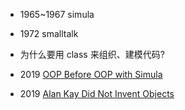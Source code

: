 - 1965~1967 simula
- 1972 smalltalk
- 为什么要用 class 来组织、建模代码?

- 2019 [OOP Before OOP with Simula](https://twobithistory.org/2019/01/31/simula.html)
- 2019 [Alan Kay Did Not Invent Objects](https://www.hillelwayne.com/post/alan-kay/)